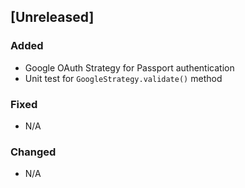 ## [Unreleased]

### Added
- Google OAuth Strategy for Passport authentication
- Unit test for `GoogleStrategy.validate()` method


### Fixed
- N/A

### Changed
- N/A

